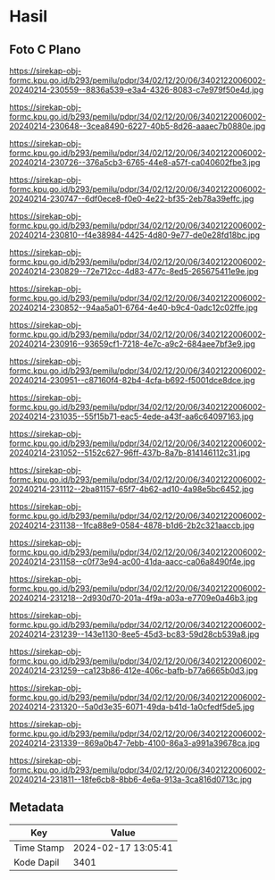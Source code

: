 # Hasil

## Foto C Plano

https://sirekap-obj-formc.kpu.go.id/b293/pemilu/pdpr/34/02/12/20/06/3402122006002-20240214-230559--8836a539-e3a4-4326-8083-c7e979f50e4d.jpg

https://sirekap-obj-formc.kpu.go.id/b293/pemilu/pdpr/34/02/12/20/06/3402122006002-20240214-230648--3cea8490-6227-40b5-8d26-aaaec7b0880e.jpg

https://sirekap-obj-formc.kpu.go.id/b293/pemilu/pdpr/34/02/12/20/06/3402122006002-20240214-230726--376a5cb3-6765-44e8-a57f-ca040602fbe3.jpg

https://sirekap-obj-formc.kpu.go.id/b293/pemilu/pdpr/34/02/12/20/06/3402122006002-20240214-230747--6df0ece8-f0e0-4e22-bf35-2eb78a39effc.jpg

https://sirekap-obj-formc.kpu.go.id/b293/pemilu/pdpr/34/02/12/20/06/3402122006002-20240214-230810--f4e38984-4425-4d80-9e77-de0e28fd18bc.jpg

https://sirekap-obj-formc.kpu.go.id/b293/pemilu/pdpr/34/02/12/20/06/3402122006002-20240214-230829--72e712cc-4d83-477c-8ed5-265675411e9e.jpg

https://sirekap-obj-formc.kpu.go.id/b293/pemilu/pdpr/34/02/12/20/06/3402122006002-20240214-230852--94aa5a01-6764-4e40-b9c4-0adc12c02ffe.jpg

https://sirekap-obj-formc.kpu.go.id/b293/pemilu/pdpr/34/02/12/20/06/3402122006002-20240214-230916--93659cf1-7218-4e7c-a9c2-684aee7bf3e9.jpg

https://sirekap-obj-formc.kpu.go.id/b293/pemilu/pdpr/34/02/12/20/06/3402122006002-20240214-230951--c87160f4-82b4-4cfa-b692-f5001dce8dce.jpg

https://sirekap-obj-formc.kpu.go.id/b293/pemilu/pdpr/34/02/12/20/06/3402122006002-20240214-231035--55f15b71-eac5-4ede-a43f-aa6c64097163.jpg

https://sirekap-obj-formc.kpu.go.id/b293/pemilu/pdpr/34/02/12/20/06/3402122006002-20240214-231052--5152c627-96ff-437b-8a7b-814146112c31.jpg

https://sirekap-obj-formc.kpu.go.id/b293/pemilu/pdpr/34/02/12/20/06/3402122006002-20240214-231112--2ba81157-65f7-4b62-ad10-4a98e5bc6452.jpg

https://sirekap-obj-formc.kpu.go.id/b293/pemilu/pdpr/34/02/12/20/06/3402122006002-20240214-231138--1fca88e9-0584-4878-b1d6-2b2c321aaccb.jpg

https://sirekap-obj-formc.kpu.go.id/b293/pemilu/pdpr/34/02/12/20/06/3402122006002-20240214-231158--c0f73e94-ac00-41da-aacc-ca06a8490f4e.jpg

https://sirekap-obj-formc.kpu.go.id/b293/pemilu/pdpr/34/02/12/20/06/3402122006002-20240214-231218--2d930d70-201a-4f9a-a03a-e7709e0a46b3.jpg

https://sirekap-obj-formc.kpu.go.id/b293/pemilu/pdpr/34/02/12/20/06/3402122006002-20240214-231239--143e1130-8ee5-45d3-bc83-59d28cb539a8.jpg

https://sirekap-obj-formc.kpu.go.id/b293/pemilu/pdpr/34/02/12/20/06/3402122006002-20240214-231259--ca123b86-412e-406c-bafb-b77a6665b0d3.jpg

https://sirekap-obj-formc.kpu.go.id/b293/pemilu/pdpr/34/02/12/20/06/3402122006002-20240214-231320--5a0d3e35-6071-49da-b41d-1a0cfedf5de5.jpg

https://sirekap-obj-formc.kpu.go.id/b293/pemilu/pdpr/34/02/12/20/06/3402122006002-20240214-231339--869a0b47-7ebb-4100-86a3-a991a39678ca.jpg

https://sirekap-obj-formc.kpu.go.id/b293/pemilu/pdpr/34/02/12/20/06/3402122006002-20240214-231811--18fe6cb8-8bb6-4e6a-913a-3ca816d0713c.jpg


## Metadata

| Key        | Value               |
| ---------- | ------------------- |
| Time Stamp | 2024-02-17 13:05:41 |
| Kode Dapil | 3401                |



